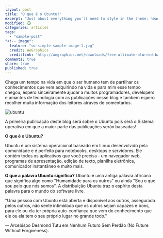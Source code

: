 ```yaml
---
layout: post
title: "O que é o Ubuntu?"
excerpt: "Just about everything you'll need to style in the theme: headings, paragraphs, blockquotes, tables, code blocks, and more."
modified: {}
categories: articles
tags: 
  - "sample-post"
"<!-- image": 
  feature: "so-simple-sample-image-1.jpg"
  credit: WeGraphics
  creditlink: "http://wegraphics.net/downloads/free-ultimate-blurred-background-pack/ -->"
comments: true
share: true
published: true
---
```


Chega um tempo na vida em que o ser humano tem de partilhar os conhecimentos que vem adquirindo na vida e para mim esse tempo chegou, espero sinceiramente ajudar a muitos programadores, developers e amantes de tecnologia com as publicações nesse blog e tambem espero recolher muita informação dos leitores atraves de comentarios.

![ubuntu](/http://www.theinquirer.net/IMG/348/303348/canonical-ubuntu-logo-1.jpg)

A primeira publicação deste blog será sobre o Ubuntu pois será o Sistema operativo em que a maior parte das publicações serão baseadas!

**O que é o Ubuntu?**

Ubuntu é um sistema operacional baseado em Linux desenvolvido pela comunidade e é perfeito para notebooks, desktops e servidores. Ele contém todos os aplicativos que você precisa - um navegador web, programas de apresentação, edição de texto, planilha eletrônica, comunicador instantâneo e muito mais.

**O que a palavra Ubuntu significa?**
Ubuntu é uma antiga palavra africana que significa algo como "Humanidade para os outros" ou ainda "Sou o que sou pelo que nós somos". A distribuição Ubuntu traz o espírito desta palavra para o mundo do software livre.

"Uma pessoa com Ubuntu está aberta e disponível aos outros, assegurada pelos outros, não sente intimidada que os outros sejam capazes e bons, para ele ou ela ter própria auto-confiança que vem do conhecimento que ele ou ela tem o seu próprio lugar no grande todo."

-- Arcebispo Desmond Tutu em Nenhum Futuro Sem Perdão (No Future Without Forgiveness).